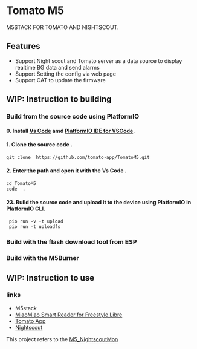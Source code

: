 # Tomato M5

M5STACK FOR TOMATO AND NIGHTSCOUT.


## Features
- Support Night scout and Tomato server as a data source to display realtime BG data and send alarms
- Support Setting the config via web page
- Support OAT to update the firmware

## WIP: Instruction to building 

### Build from the source code using PlatformIO
#### 0. Install [Vs Code](https://code.visualstudio.com/) amd [PlatformIO IDE for VSCode](https://platformio.org/install/ide?install=vscode).
#### 1. Clone the source code .
`git clone  https://github.com/tomato-app/TomatoM5.git`
#### 2. Enter the path and open it with the Vs Code .
```
cd TomatoM5
code  .
```
#### 23. Build the source code and upload it to the device using PlatformIO in PlatformIO CLI.
```
 pio run -v -t upload
 pio run -t uploadfs
```
### Build with the flash download tool from ESP
### Build with the M5Burner

## WIP: Instruction to use

### links

- M5stack
- [MiaoMiao Smart Reader for Freestyle Libre](https://miaomiao.cool/?source=github)
- [Tomato App](http://tomato.cool)
- [Nightscout](https://github.com/nightscout/cgm-remote-monitor)

This project refers to the [M5_NightscoutMon](https://github.com/mlukasek/M5_NightscoutMon)